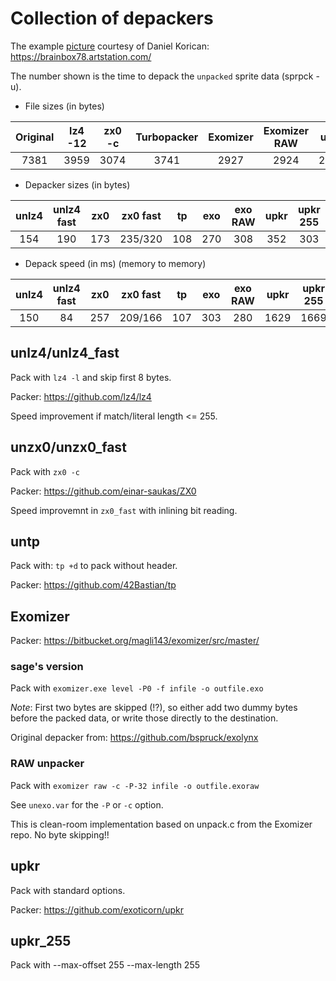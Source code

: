 # Collection of depackers

The example [picture](bmp/startrek_voyager.bmp) courtesy of Daniel Korican:
https://brainbox78.artstation.com/

The number shown is the time to depack the `unpacked` sprite data (sprpck -u).

* File sizes (in bytes)

| Original | lz4 -12 | zx0 -c | Turbopacker | Exomizer | Exomizer RAW | upkr | upkr 255 |
| :-:      | :-:     | :-:    | :-:         | :-:      | :-:          | :-:  | :-:  |
| 7381     | 3959    | 3074   | 3741        | 2927     | 2924         | 2778 | 2803 |

* Depacker sizes (in bytes)

| unlz4 | unlz4 fast | zx0 | zx0 fast | tp  | exo | exo RAW | upkr | upkr 255 |
| :-:   | :-:        | :-: | :-:      | :-: | :-: | :-:     | :-:  | :-:  |
| 154   | 190        | 173 | 235/320  | 108 | 270 | 308     | 352  | 303 |

* Depack speed (in ms) (memory to memory)

| unlz4 | unlz4 fast | zx0 | zx0 fast | tp  | exo | exo RAW | upkr |upkr 255 |memcpy |
| :-:   | :-:        | :-: | :-:      | :-: | :-: | :-:     | :-: | :-: | :-: |
| 150   | 84         | 257 | 209/166  | 107 | 303 | 280     |1629 | 1669  | 53  |

## unlz4/unlz4_fast

Pack with `lz4 -l` and skip first 8 bytes.

Packer: https://github.com/lz4/lz4

Speed improvement if match/literal length <= 255.

## unzx0/unzx0_fast

Pack with `zx0 -c`

Packer: https://github.com/einar-saukas/ZX0

Speed improvemnt in `zx0_fast` with inlining bit reading.

## untp

Pack with: `tp +d` to pack without header.

Packer: https://github.com/42Bastian/tp

## Exomizer

Packer: https://bitbucket.org/magli143/exomizer/src/master/

### sage's version

Pack with `exomizer.exe level -P0 -f infile -o outfile.exo`

*Note*: First two bytes are skipped (!?), so either add two dummy bytes before the packed data, or write those directly to the destination.

Original depacker from: https://github.com/bspruck/exolynx

### RAW unpacker

Pack with `exomizer raw -c -P-32 infile -o outfile.exoraw`

See `unexo.var` for the `-P` or `-c` option.

This is clean-room implementation based on unpack.c from the Exomizer repo. No byte skipping!!

## upkr

Pack with standard options.

Packer: https://github.com/exoticorn/upkr

## upkr_255

Pack with --max-offset 255 --max-length 255
